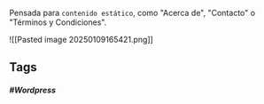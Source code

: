 Pensada para `contenido estático`, como "Acerca de", "Contacto" o "Términos y Condiciones".

![[Pasted image 20250109165421.png]]

## Tags

##### #Wordpress
